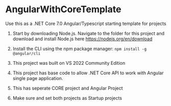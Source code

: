 # AngularWithCoreTemplate
Use this as a .NET Core 7.0 Angular/Typescript starting template for projects

1. Start by downloading Node.js. Navigate to the folder for this project and download and install Node.js here https://nodejs.org/en/download

2. Install the CLI using the npm package manager:
    ```npm install -g @angular/cli```

3. This project was built on VS 2022 Community Edition

4. This project has base code to allow .NET Core API to work with Angular single page application.

5. This has seperate CORE project and Angular Project

6. Make sure and set both projects as Startup projects
